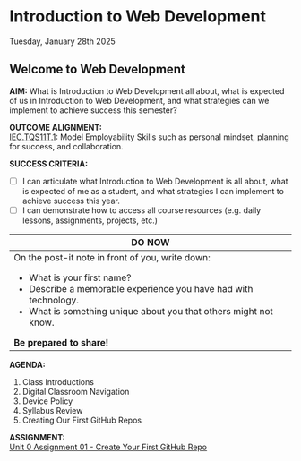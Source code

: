 # Introduction to Web Development
Tuesday, January 28th 2025

## Welcome to Web Development

**AIM:** What is Introduction to Web Development all about, what is expected of us in Introduction to Web Development, and what strategies can we implement to achieve success this semester?

**OUTCOME ALIGNMENT:**
<br><ins>IEC.TQS11T.1</ins>: Model Employability Skills such as personal mindset, planning for success, and collaboration.

**SUCCESS CRITERIA:**
- [ ] I can articulate what Introduction to Web Development is all about, what is expected of me as a student, and what strategies I can implement to achieve success this year.
- [ ] I can demonstrate how to access all course resources (e.g. daily lessons, assignments, projects, etc.)

|DO NOW|
|---|
|On the post-it note in front of you, write down:<br><ul><li>What is your first name?</li><li>Describe a memorable experience you have had with technology.</li><li>What is something unique about you that others might not know.</li></ul>**Be prepared to share!**|

**AGENDA:**

1. Class Introductions
2. Digital Classroom Navigation
3. Device Policy
4. Syllabus Review
5. Creating Our First GitHub Repos

**ASSIGNMENT:** 
<br>[Unit 0 Assignment 01 - Create Your First GitHub Repo](https://github.com/MrJSwotinsky/Intro_to_Web_Development_Spring_2025/blob/main/Unit_0_Introduction_to_Web_Design/Assignments/01_Create_and_Share_Your_First_Github_Repo.md)

